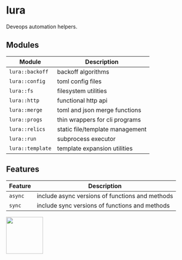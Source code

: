 # lura

Deveops automation helpers.

## Modules

| Module           | Description                                            |
| ---------------- | ------------------------------------------------------ |
| `lura::backoff`  | backoff algorithms                                     |
| `lura::config`   | toml config files                                      |
| `lura::fs`       | filesystem utilities                                   |
| `lura::http`     | functional http api                                    |
| `lura::merge`    | toml and json merge functions                          |
| `lura::progs`    | thin wrappers for cli programs                         |
| `lura::relics`   | static file/template management                        |
| `lura::run`      | subprocess executor                                    |
| `lura::template` | template expansion utilities                           |

## Features

| Feature          | Description                                            |
| ---------------- | ------------------------------------------------------ |
| `async`          | include async versions of functions and methods        |
| `sync`           | include sync versions of functions and methods         |

<p><img src="https://vignette.wikia.nocookie.net/venturebrothers/images/a/a0/Vlcsnap-2013-05-03-17h07m53s124.png/revision/latest/scale-to-width-down/340?cb=20130503071316" width="100">
